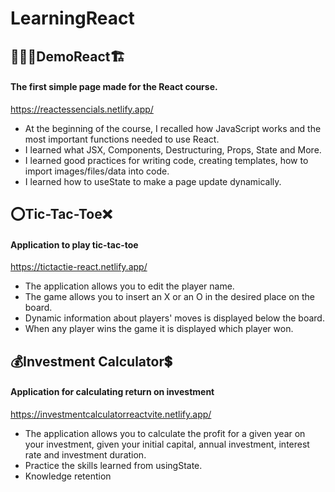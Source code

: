 # LearningReact

## 👷🏻‍♂️DemoReact🏗️

#### The first simple page made for the React course.
https://reactessencials.netlify.app/
- At the beginning of the course, I recalled how JavaScript works and the most important functions needed to use React.
- I learned what JSX, Components, Destructuring, Props, State and More.
- I learned good practices for writing code, creating templates, how to import images/files/data into code.
- I learned how to useState to make a page update dynamically.

## ⭕Tic-Tac-Toe❌

#### Application to play tic-tac-toe
https://tictactie-react.netlify.app/
- The application allows you to edit the player name.
- The game allows you to insert an X or an O in the desired place on the board.
- Dynamic information about players' moves is displayed below the board.
- When any player wins the game it is displayed which player won.

## 💰Investment Calculator💲

#### Application for calculating return on investment
https://investmentcalculatorreactvite.netlify.app/
- The application allows you to calculate the profit for a given year on your investment, given your initial capital, annual investment, interest rate and investment duration.
- Practice the skills learned from usingState.
- Knowledge retention
